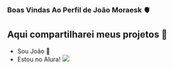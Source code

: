 ### Boas Vindas Ao Perfil de João Moraesk 🫀
## Aqui compartilharei meus projetos 🔡
 - Sou João 🤙
 - Estou no Alura!
![](https://media.tenor.com/CgGf-l5pQWcAAAAC/cat-heart-eyes-yoonmilkers.gif)
